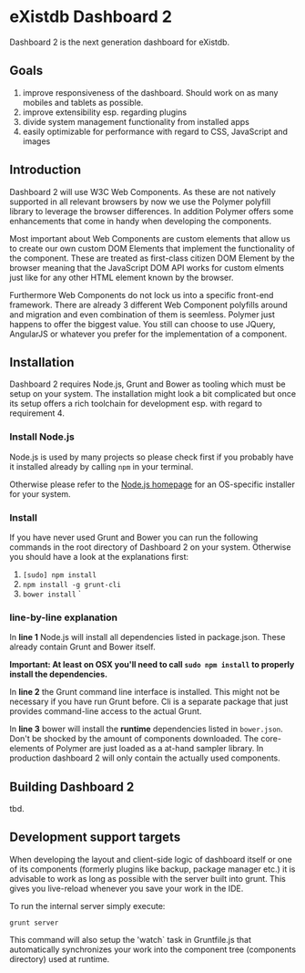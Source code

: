 # eXistdb Dashboard 2

Dashboard 2 is the next generation dashboard for eXistdb.


## Goals

1. improve responsiveness of the dashboard. Should work on as many mobiles and tablets as possible.
1. improve extensibility esp. regarding plugins
1. divide system management functionality from installed apps
1. easily optimizable for performance with regard to CSS, JavaScript and images

## Introduction

Dashboard 2 will use W3C Web Components. As these are not natively supported in all relevant browsers by now we use the Polymer polyfill library to leverage the browser differences. In addition Polymer offers some enhancements that come in handy when developing the components.

Most important about Web Components are custom elements that allow us to create our own custom DOM Elements that implement the functionality of the component. These are treated as first-class citizen DOM Element by the browser meaning that the JavaScript DOM API works for custom elments just like for any other HTML element known by the browser.

Furthermore Web Components do not lock us into a specific front-end framework. There are already 3 different Web Component polyfills around and migration and even combination of them is seemless. Polymer just happens to offer the biggest value. You still can choose to use JQuery, AngularJS or whatever you prefer for the implementation of a component. 


## Installation
Dashboard 2 requires Node.js, Grunt and Bower as tooling which must be setup on your system. The installation might look a bit complicated but once its setup offers a rich toolchain for development esp. with regard to requirement 4.

### Install Node.js

Node.js is used by many projects so please check first if you probably have it installed already by calling `npm` in your terminal.

Otherwise please refer to the [Node.js homepage](http://http://nodejs.org/) for an OS-specific installer for your system.

### Install 

If you have never used Grunt and Bower you can run the following commands in the root directory of Dashboard 2 on your system. Otherwise you should have a look at the explanations first:


1. `[sudo] npm install`
1. `npm install -g grunt-cli`
1. `bower install`
`

### line-by-line explanation
In **line 1** Node.js will install all dependencies listed in package.json. These already contain Grunt and Bower itself. 

**Important: At least on OSX you'll need to call `sudo npm install` to properly install the dependencies.**

In **line 2** the Grunt command line interface is installed. This might not be necessary if you have run Grunt before. Cli is a separate package that just provides command-line access to the actual Grunt.

In **line 3** bower will install the **runtime** dependencies listed in `bower.json`. Don't be shocked by the amount of components downloaded. The core-elements of Polymer are just loaded as a at-hand sampler library. In production dashboard 2 will only contain the actually used components.


## Building Dashboard 2

tbd.

<!--
Call these commnands in the root dir of your application:

`grunt [targetname]`



Target | Description |
-------- | ---------------- 
default | default Grunt task will create a .xar file in directory build containing the full source of the components managed by bower
dist| creates a fully-optimized version of the .xar application


If you are seeking detail information about the single targets please refer to gruntfile.js for inline documentation.
-->

## Development support targets

When developing the layout and client-side logic of dashboard itself or one of its components (formerly plugins like backup, package manager etc.) it is advisable to work as long as possible with the server built into grunt. This gives you live-reload whenever you save your work in the IDE.

To run the internal server simply execute:

`grunt server`

This command will also setup the 'watch` task in Gruntfile.js that automatically synchronizes your work into the component tree (components directory) used at runtime.




